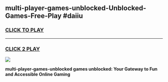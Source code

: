 
## multi-player-games-unblocked-Unblocked-Games-Free-Play #daiiu
<h3>
<a href="https://us.freeplayer.one?title=multi-player-games-unblocked&ref=9M">CLICK TO PLAY</a></h3>
<hr>

<h3>
<a href="https://us.freeplayer.one?title=multi-player-games-unblocked&ref=9M">CLICK 2 PLAY</a>
  
</h3>

<a href="https://us.freeplayer.one?title=multi-player-games-unblocked&ref=9M"><img src="https://clearcache.store/games.png"></a>


**multi-player-games-unblocked games unblocked: Your Gateway to Fun and Accessible Online Gaming**
